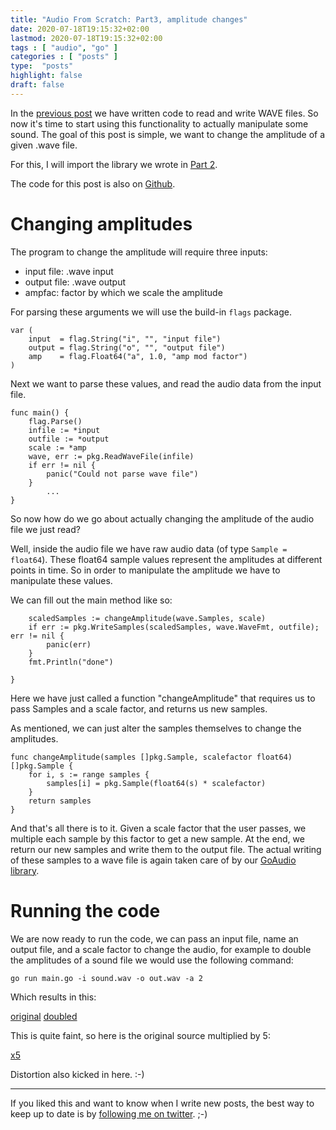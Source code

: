 ```yaml
---
title: "Audio From Scratch: Part3, amplitude changes"
date: 2020-07-18T19:15:32+02:00
lastmod: 2020-07-18T19:15:32+02:00
tags : [ "audio", "go" ]
categories : [ "posts" ]
type:  "posts"
highlight: false
draft: false
---
```


In the [previous post](https://dylanmeeus.github.io/posts/audio-from-scratch-pt2/) we have written code to read and write WAVE files. 
So now it's time to start using this functionality to actually manipulate some sound. The goal of
this post is simple, we want to change the amplitude of a given .wave file.

For this, I will import the library we wrote in [Part 2](https://dylanmeeus.github.io/posts/audio-from-scratch-pt2/).

The code for this post is also on
[Github](https://github.com/DylanMeeus/GoAudio/tree/master/examples/amplitude).


# Changing amplitudes

The program to change the amplitude will require three inputs:

- input file: .wave input
- output file: .wave output
- ampfac: factor by which we scale the amplitude

For parsing these arguments we will use the build-in `flags` package. 

```
var (
	input  = flag.String("i", "", "input file")
	output = flag.String("o", "", "output file")
	amp    = flag.Float64("a", 1.0, "amp mod factor")
)

```

Next we want to parse these values, and read the audio data from the input file. 

```
func main() {
	flag.Parse()
	infile := *input
	outfile := *output
	scale := *amp
	wave, err := pkg.ReadWaveFile(infile)
	if err != nil {
		panic("Could not parse wave file")
	}
        ...
}
```

So now how do we go about actually changing the amplitude of the audio file we just read?

Well, inside the audio file we have raw audio data (of type `Sample = float64`). These float64
sample values represent the amplitudes at different points in time. So in order to manipulate the
amplitude we have to manipulate these values. 

We  can fill out the main method like so: 

```
	scaledSamples := changeAmplitude(wave.Samples, scale)
	if err := pkg.WriteSamples(scaledSamples, wave.WaveFmt, outfile); err != nil {
		panic(err)
	}
	fmt.Println("done")

}
```

Here we have just called a function "changeAmplitude" that requires us to pass Samples and a scale
factor, and returns us new samples. 

As mentioned, we can just alter the samples themselves to change the amplitudes. 

```
func changeAmplitude(samples []pkg.Sample, scalefactor float64) []pkg.Sample {
	for i, s := range samples {
		samples[i] = pkg.Sample(float64(s) * scalefactor)
	}
	return samples
}
```

And that's all there is to it. Given a scale factor that the user passes, we multiple each sample by
this factor to get a new sample. At the end, we return our new samples and write them to the output
file. The actual writing of these samples to a wave file is again taken care of by our
[GoAudio library](https://github.com/DylanMeeus/GoAudio). 

# Running the code

We are now ready to run the code, we can pass an input file, name an output file, and a scale
factor to change the audio, for example to double the amplitudes of a sound file we would use the
following command:

```
go run main.go -i sound.wav -o out.wav -a 2
```

Which results in this: 

[original](/audio/maybe-next-time.wav)
[doubled](/audio/double.wav)

This is quite faint, so here is the original source multiplied by 5:

[x5](/audio/five.wav)

Distortion also kicked in here. :-) 

-------

If you liked this and want to know when I write new posts, the best way to keep up to date is by [following me on
twitter](https://twitter.com/DylanMeeus). ;-)
